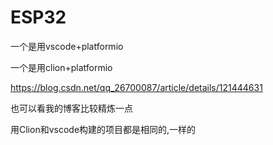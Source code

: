 # ESP32
一个是用vscode+platformio

一个是用clion+platformio

https://blog.csdn.net/qq_26700087/article/details/121444631

也可以看我的博客比较精炼一点

用Clion和vscode构建的项目都是相同的,一样的
